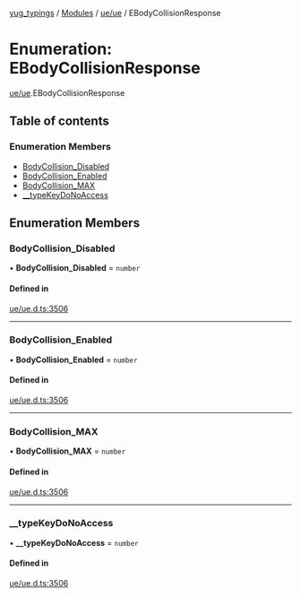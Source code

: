 [yug_typings](../README.md) / [Modules](../modules.md) / [ue/ue](../modules/ue_ue.md) / EBodyCollisionResponse

# Enumeration: EBodyCollisionResponse

[ue/ue](../modules/ue_ue.md).EBodyCollisionResponse

## Table of contents

### Enumeration Members

- [BodyCollision\_Disabled](ue_ue.EBodyCollisionResponse.md#bodycollision_disabled)
- [BodyCollision\_Enabled](ue_ue.EBodyCollisionResponse.md#bodycollision_enabled)
- [BodyCollision\_MAX](ue_ue.EBodyCollisionResponse.md#bodycollision_max)
- [\_\_typeKeyDoNoAccess](ue_ue.EBodyCollisionResponse.md#__typekeydonoaccess)

## Enumeration Members

### BodyCollision\_Disabled

• **BodyCollision\_Disabled** = `number`

#### Defined in

[ue/ue.d.ts:3506](https://github.com/YugMetaverse/yug_typings/blob/25cad34/ue/ue.d.ts#L3506)

___

### BodyCollision\_Enabled

• **BodyCollision\_Enabled** = `number`

#### Defined in

[ue/ue.d.ts:3506](https://github.com/YugMetaverse/yug_typings/blob/25cad34/ue/ue.d.ts#L3506)

___

### BodyCollision\_MAX

• **BodyCollision\_MAX** = `number`

#### Defined in

[ue/ue.d.ts:3506](https://github.com/YugMetaverse/yug_typings/blob/25cad34/ue/ue.d.ts#L3506)

___

### \_\_typeKeyDoNoAccess

• **\_\_typeKeyDoNoAccess** = `number`

#### Defined in

[ue/ue.d.ts:3506](https://github.com/YugMetaverse/yug_typings/blob/25cad34/ue/ue.d.ts#L3506)
